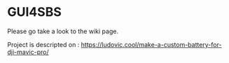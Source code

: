 # GUI4SBS

Please go take a look to the wiki page.

Project is descripted on : 
https://ludovic.cool/make-a-custom-battery-for-dji-mavic-pro/
